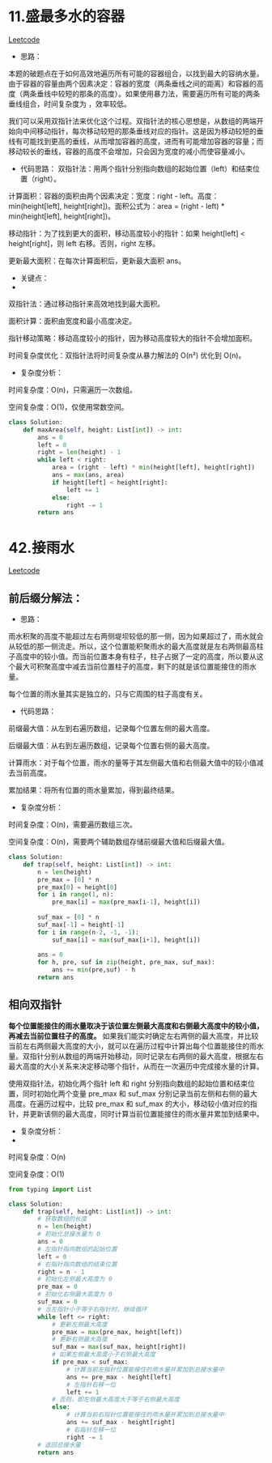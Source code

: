 # 11.盛最多水的容器

[Leetcode](https://leetcode.cn/problems/container-with-most-water/)

- 思路：

本题的破题点在于如何高效地遍历所有可能的容器组合，以找到最大的容纳水量。由于容器的容量由两个因素决定：容器的宽度（两条垂线之间的距离）和容器的高度（两条垂线中较短的那条的高度）。如果使用暴力法，需要遍历所有可能的两条垂线组合，时间复杂度为 ，效率较低。

我们可以采用双指针法来优化这个过程。双指针法的核心思想是，从数组的两端开始向中间移动指针，每次移动较短的那条垂线对应的指针。这是因为移动较短的垂线有可能找到更高的垂线，从而增加容器的高度，进而有可能增加容器的容量；而移动较长的垂线，容器的高度不会增加，只会因为宽度的减小而使容量减小。

- 代码思路：
双指针法：用两个指针分别指向数组的起始位置（left）和结束位置（right）。

计算面积：容器的面积由两个因素决定：宽度：right - left。高度：min(height[left], height[right])。面积公式为：area = (right - left) * min(height[left], height[right])。

移动指针：为了找到更大的面积，移动高度较小的指针：如果 height[left] < height[right]，则 left 右移。否则，right 左移。

更新最大面积：在每次计算面积后，更新最大面积 ans。

- 关键点：
- 
双指针法：通过移动指针来高效地找到最大面积。

面积计算：面积由宽度和最小高度决定。

指针移动策略：移动高度较小的指针，因为移动高度较大的指针不会增加面积。

时间复杂度优化：双指针法将时间复杂度从暴力解法的 O(n²) 优化到 O(n)。

- 复杂度分析：
  
时间复杂度：O(n)，只需遍历一次数组。

空间复杂度：O(1)，仅使用常数空间。

```Python
class Solution:
    def maxArea(self, height: List[int]) -> int:
        ans = 0
        left = 0
        right = len(height) - 1
        while left < right:
            area = (right - left) * min(height[left], height[right])
            ans = max(ans, area)
            if height[left] < height[right]:
                left += 1
            else:
                right -= 1
        return ans
```

# 42.接雨水

[Leetcode](https://leetcode.cn/problems/trapping-rain-water/description/)

## 前后缀分解法：

- 思路：

雨水积聚的高度不能超过左右两侧堤坝较低的那一侧，因为如果超过了，雨水就会从较低的那一侧流走。所以，这个位置能积聚雨水的最大高度就是左右两侧最高柱子高度中的较小值。而当前位置本身有柱子，柱子占据了一定的高度，所以要从这个最大可积聚高度中减去当前位置柱子的高度，剩下的就是该位置能接住的雨水量。

每个位置的雨水量其实是独立的，只与它周围的柱子高度有关。

- 代码思路：

前缀最大值：从左到右遍历数组，记录每个位置左侧的最大高度。

后缀最大值：从右到左遍历数组，记录每个位置右侧的最大高度。

计算雨水：对于每个位置，雨水的量等于其左侧最大值和右侧最大值中的较小值减去当前高度。

累加结果：将所有位置的雨水量累加，得到最终结果。

- 复杂度分析：

时间复杂度：O(n)，需要遍历数组三次。

空间复杂度：O(n)，需要两个辅助数组存储前缀最大值和后缀最大值。

```Python
class Solution:
    def trap(self, height: List[int]) -> int:
        n = len(height)
        pre_max = [0] * n
        pre_max[0] = height[0]
        for i in range(1, n):
            pre_max[i] = max(pre_max[i-1], height[i])
        
        suf_max = [0] * n
        suf_max[-1] = height[-1]
        for i in range(n-2, -1, -1):
            suf_max[i] = max(suf_max[i+1], height[i])
        
        ans = 0
        for h, pre, suf in zip(height, pre_max, suf_max):
            ans += min(pre,suf) - h
        return ans
```

## 相向双指针

**每个位置能接住的雨水量取决于该位置左侧最大高度和右侧最大高度中的较小值，再减去当前位置柱子的高度。** 如果我们能实时确定左右两侧的最大高度，并比较当前左右两侧最大高度的大小，就可以在遍历过程中计算出每个位置能接住的雨水量。双指针分别从数组的两端开始移动，同时记录左右两侧的最大高度，根据左右最大高度的大小关系来决定移动哪个指针，从而在一次遍历中完成接水量的计算。

使用双指针法，初始化两个指针 left 和 right 分别指向数组的起始位置和结束位置，同时初始化两个变量 pre_max 和 suf_max 分别记录当前左侧和右侧的最大高度。在遍历过程中，比较 pre_max 和 suf_max 的大小，移动较小值对应的指针，并更新该侧的最大高度，同时计算当前位置能接住的雨水量并累加到结果中。

- 复杂度分析：
- 
时间复杂度：O(n)

空间复杂度：O(1)

```Python
from typing import List

class Solution:
    def trap(self, height: List[int]) -> int:
        # 获取数组的长度
        n = len(height)
        # 初始化总接水量为 0
        ans = 0
        # 左指针指向数组的起始位置
        left = 0
        # 右指针指向数组的结束位置
        right = n - 1
        # 初始化左侧最大高度为 0
        pre_max = 0
        # 初始化右侧最大高度为 0
        suf_max = 0
        # 当左指针小于等于右指针时，继续循环
        while left <= right:
            # 更新左侧最大高度
            pre_max = max(pre_max, height[left])
            # 更新右侧最大高度
            suf_max = max(suf_max, height[right])
            # 如果左侧最大高度小于右侧最大高度
            if pre_max < suf_max:
                # 计算当前左指针位置能接住的雨水量并累加到总接水量中
                ans += pre_max - height[left]
                # 左指针右移一位
                left += 1
            # 否则，即左侧最大高度大于等于右侧最大高度
            else:
                # 计算当前右指针位置能接住的雨水量并累加到总接水量中
                ans += suf_max - height[right]
                # 右指针左移一位
                right -= 1
        # 返回总接水量
        return ans
```



